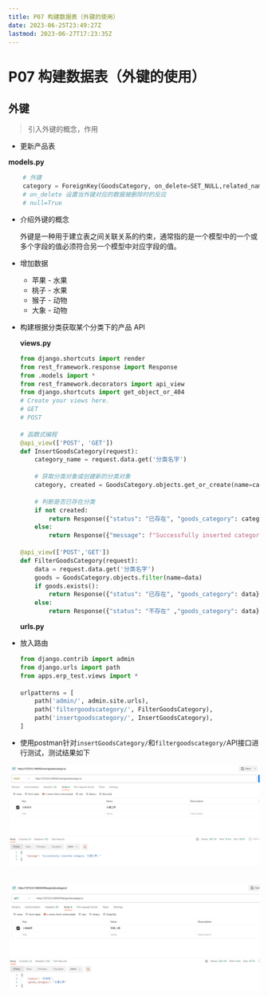 ```yaml
---
title: P07 构建数据表（外键的使用）
date: 2023-06-25T23:49:27Z
lastmod: 2023-06-27T17:23:35Z
---
```


# P07 构建数据表（外键的使用）

## 外键

> 引入外键的概念，作用

* 更新产品表  

 **models.py**

  ```python
      # 外键
      category = ForeignKey(GoodsCategory, on_delete=SET_NULL,related_name='goods_set',null=True,verbose_name='产品分类')
      # on_delete 设置当外键对应的数据被删除时的反应
      # null=True
  ```

* 介绍外键的概念

  外键是一种用于建立表之间关联关系的约束，通常指的是一个模型中的一个或多个字段的值必须符合另一个模型中对应字段的值。
* 增加数据

  * 苹果  -  水果
  * 桃子  -  水果
  * 猴子  -  动物
  * 大象  -  动物
* 构建根据分类获取某个分类下的产品 API

  **views.py**

  ```python
  from django.shortcuts import render
  from rest_framework.response import Response
  from .models import *
  from rest_framework.decorators import api_view
  from django.shortcuts import get_object_or_404
  # Create your views here.
  # GET
  # POST

  # 函数式编程
  @api_view(['POST', 'GET'])
  def InsertGoodsCategory(request):
      category_name = request.data.get('分类名字')
      
      # 获取分类对象或创建新的分类对象
      category, created = GoodsCategory.objects.get_or_create(name=category_name)
      
      # 判断是否已存在分类
      if not created:
          return Response({"status": "已存在", "goods_category": category_name}, status=200)
      else:
          return Response({"message": f"Successfully inserted category '{category_name}'."})

  @api_view(['POST','GET'])
  def FilterGoodsCategory(request):
      data = request.data.get('分类名字')
      goods = GoodsCategory.objects.filter(name=data)
      if goods.exists():
          return Response({"status": "已存在", "goods_category": data}, status=200)
      else:
          return Response({"status": "不存在" ,"goods_category": data}, status=404)
  ```

  **urls.py**
* 放入路由

  ```python
  from django.contrib import admin
  from django.urls import path
  from apps.erp_test.views import *

  urlpatterns = [
      path('admin/', admin.site.urls),
      path('filtergoodscategory/', FilterGoodsCategory),
      path('insertgoodscategory/', InsertGoodsCategory),
  ]

  ```  
  
- 使用postman针对`insertGoodsCategory/`和`filtergoodscategory/`API接口进行测试，测试结果如下

![image](assets/2023-08-13_123806.png)
　　‍  

![image](assets/2023-08-13_123838.png)